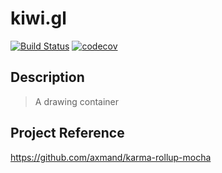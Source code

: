 # kiwi.gl #
[![Build Status](https://travis-ci.org/axmand/kiwi.gl.svg?branch=master)](https://travis-ci.org/axmand/kiwi.gl)
[![codecov](https://codecov.io/gh/axmand/kiwi.gl/branch/master/graph/badge.svg)](https://codecov.io/gh/axmand/kiwi.gl)

## Description ##
>A drawing container

## Project Reference ##
https://github.com/axmand/karma-rollup-mocha


